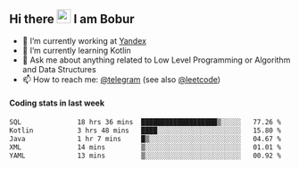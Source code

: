 ## Hi there <img src="https://media.giphy.com/media/hvRJCLFzcasrR4ia7z/giphy.gif" width="25px" height="25px"> I am Bobur

- 💼 I’m currently working at [Yandex](https://yandex.ru/)
- 🌱 I’m currently learning Kotlin
- 💬 Ask me about anything related to Low Level Programming or Algorithm and Data Structures
- 📫 How to reach me: [@telegram](https://t.me/octoant) (see also [@leetcode](https://leetcode.com/octoant/))    

#### Coding stats in last week

<!--START_SECTION:waka-->

```txt
SQL              18 hrs 36 mins  ███████████████████▒░░░░░   77.26 %
Kotlin           3 hrs 48 mins   ████░░░░░░░░░░░░░░░░░░░░░   15.80 %
Java             1 hr 7 mins     █▒░░░░░░░░░░░░░░░░░░░░░░░   04.67 %
XML              14 mins         ▒░░░░░░░░░░░░░░░░░░░░░░░░   01.01 %
YAML             13 mins         ▒░░░░░░░░░░░░░░░░░░░░░░░░   00.92 %
```

<!--END_SECTION:waka-->
